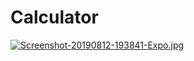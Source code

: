 # Calculator
[![Screenshot-20190812-193841-Expo.jpg](https://i.postimg.cc/QdcMK6js/Screenshot-20190812-193841-Expo.jpg)](https://postimg.cc/0z2vL06H)
